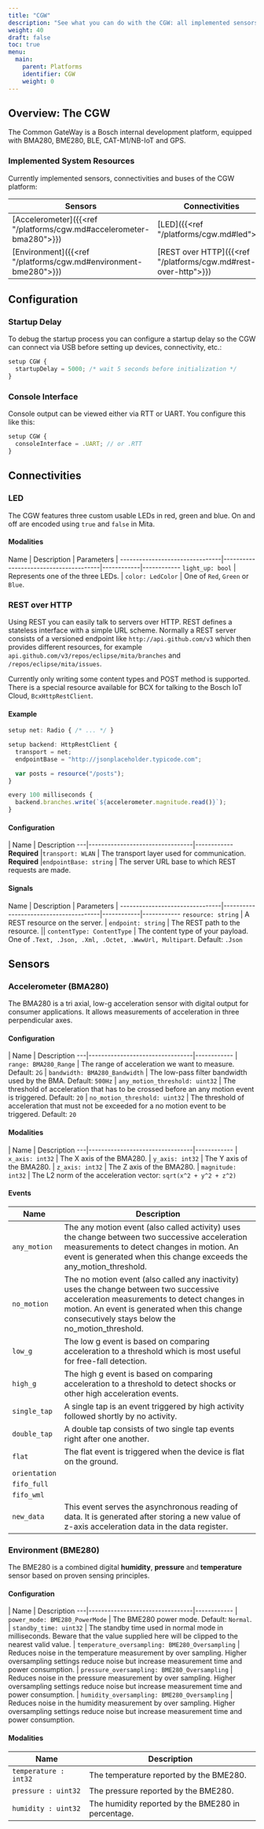 ```yaml
---
title: "CGW"
description: "See what you can do with the CGW: all implemented sensors and connectivity."
weight: 40
draft: false
toc: true
menu:
  main:
    parent: Platforms
    identifier: CGW
    weight: 0
---
```



## Overview: The CGW

The Common GateWay is a Bosch internal development platform, equipped with BMA280, BME280, BLE, CAT-M1/NB-IoT and GPS.

### Implemented System Resources

Currently implemented sensors, connectivities and buses of the CGW platform:

Sensors | Connectivities | Buses | IO
--------|----------------|-------|-------
[Accelerometer]({{<ref "/platforms/cgw.md#accelerometer-bma280">}}) | [LED]({{<ref "/platforms/cgw.md#led">}})       
[Environment]({{<ref "/platforms/cgw.md#environment-bme280">}}) | [REST over HTTP]({{<ref "/platforms/cgw.md#rest-over-http">}})

## Configuration

### Startup Delay

To debug the startup process you can configure a startup delay so the CGW can connect via USB before setting up devices, connectivity, etc.:

```TypeScript
setup CGW {
  startupDelay = 5000; /* wait 5 seconds before initialization */
}
```

### Console Interface

Console output can be viewed either via RTT or UART. You configure this like this:

```TypeScript
setup CGW {
  consoleInterface = .UART; // or .RTT
}
```

## Connectivities

### LED

The CGW features three custom usable LEDs in red, green and blue. On and off are encoded using `true` and `false` in Mita.

#### Modalities

Name                            | Description                           | Parameters | 
--------------------------------|---------------------------------------|------------|------------
`light_up: bool`                | Represents one of the three LEDs.     | `color: LedColor`  | One of `Red`, `Green` or `Blue`.

### REST over HTTP

Using REST you can easily talk to servers over HTTP. REST defines a stateless interface with a simple URL scheme. Normally a REST server consists of a versioned endpoint like `http://api.github.com/v3` which then provides different resources, for example `api.github.com/v3/repos/eclipse/mita/branches` and `/repos/eclipse/mita/issues`.

Currently only writing some content types and POST method is supported. There is a special resource available for BCX for talking to the Bosch IoT Cloud, `BcxHttpRestClient`.

#### Example

```TypeScript
setup net: Radio { /* ... */ }

setup backend: HttpRestClient {
  transport = net;
  endpointBase = "http://jsonplaceholder.typicode.com";

  var posts = resource("/posts");
}

every 100 milliseconds {
  backend.branches.write(`${accelerometer.magnitude.read()}`);
}
```

#### Configuration

   | Name                            | Description
---|---------------------------------|------------
**Required** |`transport: WLAN`       | The transport layer used for communication.
**Required** |`endpointBase: string`  | The server URL base to which REST requests are made.

#### Signals

Name                            | Description                           | Parameters | 
--------------------------------|---------------------------------------|------------|------------
`resource: string`              | A REST resource on the server.        | `endpoint: string`  | The REST path to the resource.
 || `contentType: ContentType`  | The content type of your payload. One of `.Text, .Json, .Xml, .Octet, .WwwUrl, Multipart`. Default: `.Json`


## Sensors

### Accelerometer (BMA280)
The BMA280 is a tri axial, low-g acceleration sensor with digital output for consumer applications. It allows measurements of acceleration in three perpendicular axes.

#### Configuration
   | Name                            | Description
---|---------------------------------|------------
   | `range: BMA280_Range`           | The range of acceleration we want to measure. Default: `2G`
   | `bandwidth: BMA280_Bandwidth`   | The low-pass filter bandwidth used by the BMA. Default: `500Hz`
   | `any_motion_threshold: uint32`  | The threshold of acceleration that has to be crossed before an any motion event is triggered. Default: `20`
   | `no_motion_threshold: uint32`   | The threshold of acceleration that must not be exceeded for a no motion event to be triggered. Default: `20`

#### Modalities
   | Name                            | Description
---|---------------------------------|------------
   | `x_axis: int32`                 | The X axis of the BMA280.
   | `y_axis: int32`                 | The Y axis of the BMA280.
   | `z_axis: int32`                 | The Z axis of the BMA280.
   | `magnitude: int32`              | The L2 norm of the acceleration vector: `sqrt(x^2 + y^2 + z^2)`

#### Events
Name                            | Description
--------------------------------|------------
`any_motion`                    | The any motion event (also called activity) uses the change between two successive acceleration measurements to detect changes in motion. An event is generated when this change exceeds the any_motion_threshold.
`no_motion`                     | The no motion event (also called any inactivity) uses the change between two successive acceleration measurements to detect changes in motion. An event is generated when this change consecutively stays below the no_motion_threshold.
`low_g`                         | The low g event is based on comparing acceleration to a threshold which is most useful for free-fall detection.
`high_g`                        | The high g event is based on comparing acceleration to a threshold to detect shocks or other high acceleration events.
`single_tap`                    | A single tap is an event triggered by high activity followed shortly by no activity.
`double_tap`                    | A double tap consists of two single tap events right after one another.
`flat`                          | The flat event is triggered when the device is flat on the ground.
`orientation`                   | 
`fifo_full`                     | 
`fifo_wml`                      | 
`new_data`                      | This event serves the asynchronous reading of data. It is generated after storing a new value of z-axis acceleration data in the data register.


### Environment (BME280)
The BME280 is a combined digital **humidity**, **pressure** and **temperature** sensor based on proven sensing principles.

#### Configuration

   | Name                            | Description
---|---------------------------------|------------
   | `power_mode: BME280_PowerMode`                   | The BME280 power mode. Default: `Normal`.
   | `standby_time: uint32`                           | The standby time used in normal mode in milliseconds. Beware that the value supplied here will be clipped to the nearest valid value.
   | `temperature_oversampling: BME280_Oversampling`  | Reduces noise in the temperature measurement by over sampling. Higher oversampling settings reduce noise but increase measurement time and power consumption.
   | `pressure_oversampling: BME280_Oversampling`     | Reduces noise in the pressure measurement by over sampling. Higher oversampling settings reduce noise but increase measurement time and power consumption.
   | `humidity_oversampling: BME280_Oversampling`     | Reduces noise in the humidity measurement by over sampling. Higher oversampling settings reduce noise but increase measurement time and power consumption.

#### Modalities

Name                            | Description
--------------------------------|---------------------------------------
`temperature : int32`           | The temperature reported by the BME280.
`pressure : uint32`             | The pressure reported by the BME280.
`humidity : uint32`             | The humidity reported by the BME280 in percentage.



